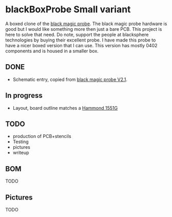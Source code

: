 # blackBoxProbe Small variant
A boxed clone of the 
[black magic probe](https://github.com/blacksphere/blackmagic/wiki). The 
black magic probe hardware is good but I would like something more then just a bare PCB. This project is here to solve that need. 
Do note, support the people at blacksphere technologies by buying their excellent probe. 
I have made this probe to have a nicer boxed version that I can use. This version has mostly 0402 components and is housed in a smaller box.
## DONE
* Schematic entry, copied from [black magic probe V2.1](https://github.com/blacksphere/blackmagic/wiki/files/bmpm_v2_1c_schematic.pdf).
## In progress
* Layout, board outline matches a [Hammond 1551G](http://www.hammondmfg.com/pdf/1551G.pdf)
## TODO
* production of PCB+stencils
* Testing
* pictures
* writeup
## BOM
TODO
## Pictures
TODO
